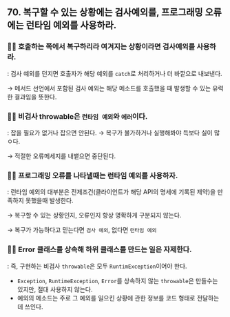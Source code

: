 ## 70. 복구할 수 있는 상황에는 검사예외를, 프로그래밍 오류에는 런타임 예외를 사용하라.

### 😵‍💫 호출하는 쪽에서 복구하리라 여겨지는 상황이라면 검사예외를 사용하라.

: 검사 예외를 던지면 호출자가 해당 예외를 `catch`로 처리하거나 더 바깥으로 내보낸다.

→ 메서드 선언에서 포함된 검사 예외는 해당 메소드를 호출했을 때 발생할 수 있는 유력한 결과임을 뜻한다.

### 😵‍💫 비검사 throwable은 `런타임 예외`와 `에러`이다.

: 잡을 필요가 없거나 잡으면 안된다. → 복구가 불가하거나 실행해봐야 득보다 실이 많ㅇ다.

→ 적절한 오류메세지를 내뱉으면 중단된다.

### 😵‍💫 프로그래밍 오류를 나타낼때는 런타임 예외를 사용하자.

: 런타임 예외의 대부분은 전제조건(클라이언트가 해당 API의 명세에 기록된 제약)을 만족하지 못했을때 발생한다.

→ 복구할 수 있는 상황인지, 오류인지 항상 명확하게 구분되지 않는다.

→ 복구가 가능하다고 믿는다면 `검사 예외`, 없다면 `런타임 예외`

### 😵‍💫 Error 클래스를 상속해 하위 클래스를 만드는 일은 자제한다.

: 즉, 구현하는 비검사 `throwable`은 모두 `RuntimException`이어야 한다.

- `Exception`, `RuntimeException`, `Error`를 상속하지 않는 `throwable`은 만들수는 있지만, 절대 사용하지 않는다.
- 예외의 메소드는 주로 그 예외를 일으킨 상황에 관한 정보를 코드 형태로 전달하는데 쓰인다.